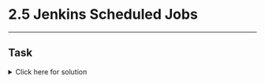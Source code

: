 # 2.5 Jenkins Scheduled Jobs
---
## Task
   
<details>
  <summary>Click here for solution</summary>

  ## Solution
  
</details>
